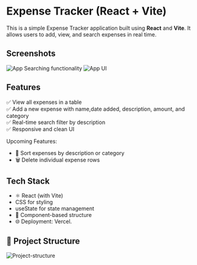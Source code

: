 # Expense Tracker (React + Vite)

This is a simple Expense Tracker application built using **React** and **Vite**. It allows users to add, view, and search expenses in real time.

## Screenshots

![App Searching functionality ](./Screenshots/screenshot1.png)
![App UI](./Screenshots/screenshot2.png)

## Features

✅ View all expenses in a table  
✅ Add a new expense with name,date added, description, amount, and category  
✅ Real-time search filter by description  
✅ Responsive and clean UI 

 Upcoming Features:
- 🔄 Sort expenses by description or category
- 🗑️ Delete individual expense rows

##  Tech Stack

- ⚛️ React (with Vite)
-  CSS for styling
-  useState for state management
- 📁 Component-based structure
- 🌐 Deployment: Vercel.

## 📁 Project Structure

![Project-structure](./Screenshots/project-structure.png)




